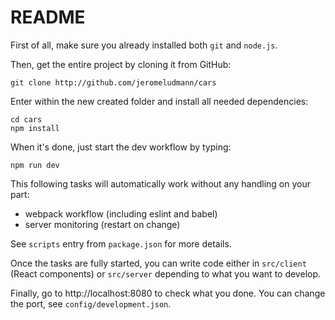 # README

First of all, make sure you already installed both `git` and `node.js`.

Then, get the entire project by cloning it from GitHub:

```
git clone http://github.com/jeromeludmann/cars
```

Enter within the new created folder and install all needed dependencies:

```
cd cars
npm install
```

When it's done, just start the dev workflow by typing:

```
npm run dev
```

This following tasks will automatically work without any handling on your part:

* webpack workflow (including eslint and babel)
* server monitoring (restart on change)

See `scripts` entry from `package.json` for more details.

Once the tasks are fully started, you can write code either in `src/client` (React components) or `src/server` depending to what you want to develop.

Finally, go to http://localhost:8080 to check what you done.
You can change the port, see `config/development.json`.
